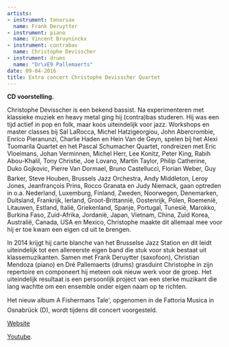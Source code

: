 ```yaml
---
artists:
- instrument: tenorsax
  name: Frank Deruytter
- instrument: piano
  name: Vincent Bruyninckx
- instrument: contrabas
  name: Christophe Devisscher
- instrument: drums
  name: "Dr\xE9 Pallemaerts"
date: 09-04-2016
title: Extra concert Christophe Devisscher Quartet
---
```

**CD voorstelling.** 

Christophe Devisscher is een bekend bassist. Na experimenteren met klassieke muziek en heavy metal ging hij (contra)bas 
studeren. Hij was een tijd actief in pop en folk, maar koos uiteindelijk voor jazz. Workshops en master classes bij Sal LaRocca, 
Michel Hatzigeorgiou, John Abercrombie, Enrico Pieranunzi, Charlie Haden en Hein Van de Geyn, spelen bij het Alexi Tuomarila 
Quartet en het Pascal Schumacher Quartet, rondreizen met Eric Vloeimans, Johan Verminnen, Michel Herr, Lee Konitz, Peter King, 
Rabih Abou-Khalil, Tony Christie, Joe Lovano, Martin Taylor, Philip Catherine, Duko Gojkovic, Pierre Van Dormael, Bruno 
Castellucci, Florian Weber, Guy Barker, Steve Houben, Brussels Jazz Orchestra, Andy Middleton, Leroy Jones, Jeanfrançois 
Prins, Rocco Granata en Judy Niemack, gaan optreden in o.a. Nederland, Luxemburg, Finland, Zweden, Noorwegen, Denemarken, 
Duitsland, Frankrijk, Ierland, Groot-Brittannië, Oostenrijk, Polen, Roemenië, Litauwen, Estland, Italië, Griekenland, Spanje, 
Portugal, Tunesië, Marokko, Burkina Faso, Zuid-Afrika, Jordanië, Japan, Vietnam, China, Zuid Korea, Australië, Canada, USA en 
Mexico, Christophe maakte dit allemaal mee voor hij er toe kwam een eigen cd uit te brengen. 

In 2014 krijgt hij carte blanche van het Brusselse Jazz Station en dit 
leidt uiteindelijk tot een allereerste eigen band die stuk voor stuk bestaat uit klassemuzikanten. Samen met 
Frank Deruytter (saxofoon), Christian Mendoza (piano) en Dré Pallemaerts (drums) grasduint Christophe in zijn 
repertoire en componeert hij meteen ook nieuw werk voor de groep. Het uiteindelijk resultaat is een persoonlijk 
project van een sterke muzikant die lang wachtte om een ensemble onder eigen naam op te richten. 

Het nieuw album A Fishermans Tale', opgenomen in de Fattoria Musica in Osnabrück (D), wordt tijdens dit concert 
voorgesteld.

[Website](http://www.christophedevisscher.com/site/Welcome.html) 

[Youtube](https://www.youtube.com/watch?v=kJzUAn3v6eI).